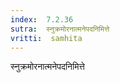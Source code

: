```yaml
---
index:  7.2.36
sutra:  स्नुक्रमोरनात्मनेपदनिमित्ते
vritti:  samhita 
---
```


स्नुक्रमोरनात्मनेपदनिमित्ते

